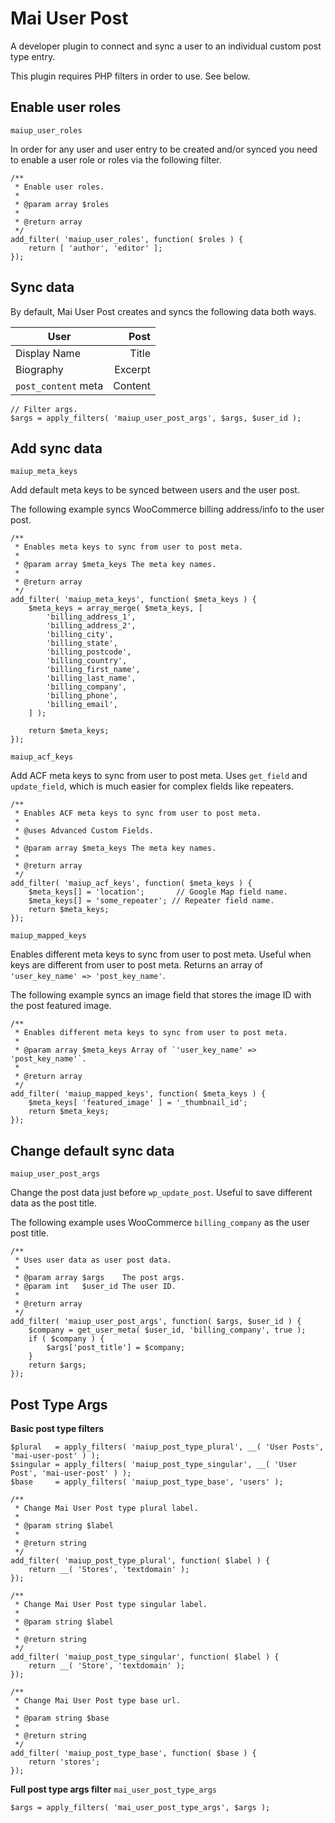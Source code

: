 # Mai User Post
A developer plugin to connect and sync a user to an individual custom post type entry.

This plugin requires PHP filters in order to use. See below.

## Enable user roles
`maiup_user_roles`

In order for any user and user entry to be created and/or synced you need to enable a user role or roles via the following filter.

```
/**
 * Enable user roles.
 *
 * @param array $roles
 *
 * @return array
 */
add_filter( 'maiup_user_roles', function( $roles ) {
	return [ 'author', 'editor' ];
});
```

## Sync data
By default, Mai User Post creates and syncs the following data both ways.

| User                |    Post |
|---------------------|--------:|
| Display Name        |   Title |
| Biography           | Excerpt |
| `post_content` meta | Content |

```
// Filter args.
$args = apply_filters( 'maiup_user_post_args', $args, $user_id );
```

## Add sync data
`maiup_meta_keys`

Add default meta keys to be synced between users and the user post.

The following example syncs WooCommerce billing address/info to the user post.

```
/**
 * Enables meta keys to sync from user to post meta.
 *
 * @param array $meta_keys The meta key names.
 *
 * @return array
 */
add_filter( 'maiup_meta_keys', function( $meta_keys ) {
	$meta_keys = array_merge( $meta_keys, [
		'billing_address_1',
		'billing_address_2',
		'billing_city',
		'billing_state',
		'billing_postcode',
		'billing_country',
		'billing_first_name',
		'billing_last_name',
		'billing_company',
		'billing_phone',
		'billing_email',
	] );

	return $meta_keys;
});
```

`maiup_acf_keys`

Add ACF meta keys to sync from user to post meta. Uses `get_field` and `update_field`, which is much easier for complex fields like repeaters.

```
/**
 * Enables ACF meta keys to sync from user to post meta.
 *
 * @uses Advanced Custom Fields.
 *
 * @param array $meta_keys The meta key names.
 *
 * @return array
 */
add_filter( 'maiup_acf_keys', function( $meta_keys ) {
	$meta_keys[] = 'location';       // Google Map field name.
	$meta_keys[] = 'some_repeater'; // Repeater field name.
	return $meta_keys;
});
```

`maiup_mapped_keys`

Enables different meta keys to sync from user to post meta. Useful when keys are different from user to post meta.
Returns an array of `'user_key_name' => 'post_key_name'`.

The following example syncs an image field that stores the image ID with the post featured image.

```
/**
 * Enables different meta keys to sync from user to post meta.
 *
 * @param array $meta_keys Array of `'user_key_name' => 'post_key_name'`.
 *
 * @return array
 */
add_filter( 'maiup_mapped_keys', function( $meta_keys ) {
	$meta_keys[ 'featured_image' ] = '_thumbnail_id';
	return $meta_keys;
});
```

## Change default sync data
`maiup_user_post_args`

Change the post data just before `wp_update_post`. Useful to save different data as the post title.

The following example uses WooCommerce `billing_company` as the user post title.

```
/**
 * Uses user data as user post data.
 *
 * @param array $args    The post args.
 * @param int   $user_id The user ID.
 *
 * @return array
 */
add_filter( 'maiup_user_post_args', function( $args, $user_id ) {
	$company = get_user_meta( $user_id, 'billing_company', true );
	if ( $company ) {
		$args['post_title'] = $company;
	}
	return $args;
});
```

## Post Type Args
**Basic post type filters**

```
$plural   = apply_filters( 'maiup_post_type_plural', __( 'User Posts', 'mai-user-post' ) );
$singular = apply_filters( 'maiup_post_type_singular', __( 'User Post', 'mai-user-post' ) );
$base     = apply_filters( 'maiup_post_type_base', 'users' );
```

```
/**
 * Change Mai User Post type plural label.
 *
 * @param string $label
 *
 * @return string
 */
add_filter( 'maiup_post_type_plural', function( $label ) {
	return __( 'Stores', 'textdomain' );
});
```

```
/**
 * Change Mai User Post type singular label.
 *
 * @param string $label
 *
 * @return string
 */
add_filter( 'maiup_post_type_singular', function( $label ) {
	return __( 'Store', 'textdomain' );
});
```

```
/**
 * Change Mai User Post type base url.
 *
 * @param string $base
 *
 * @return string
 */
add_filter( 'maiup_post_type_base', function( $base ) {
	return 'stores';
});
```

**Full post type args filter**
`mai_user_post_type_args`

```
$args = apply_filters( 'mai_user_post_type_args', $args );
```
